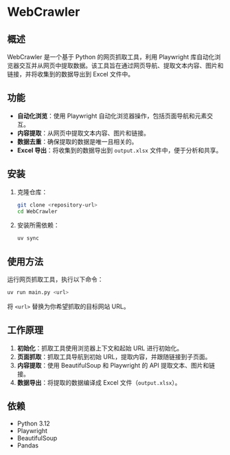 # WebCrawler

## 概述

WebCrawler 是一个基于 Python 的网页抓取工具，利用 Playwright 库自动化浏览器交互并从网页中提取数据。该工具旨在通过网页导航、提取文本内容、图片和链接，并将收集到的数据导出到 Excel 文件中。

## 功能

- **自动化浏览**：使用 Playwright 自动化浏览器操作，包括页面导航和元素交互。
- **内容提取**：从网页中提取文本内容、图片和链接。
- **数据去重**：确保提取的数据是唯一且相关的。
- **Excel 导出**：将收集到的数据导出到 `output.xlsx` 文件中，便于分析和共享。

## 安装

1. 克隆仓库：
   ```bash
   git clone <repository-url>
   cd WebCrawler
   ```

2. 安装所需依赖：
   ```bash
   uv sync
   ```

## 使用方法

运行网页抓取工具，执行以下命令：

```bash
uv run main.py <url>
```

将 `<url>` 替换为你希望抓取的目标网站 URL。

## 工作原理

1. **初始化**：抓取工具使用浏览器上下文和起始 URL 进行初始化。
2. **页面抓取**：抓取工具导航到初始 URL，提取内容，并跟随链接到子页面。
3. **内容提取**：使用 BeautifulSoup 和 Playwright 的 API 提取文本、图片和链接。
4. **数据导出**：将提取的数据编译成 Excel 文件（`output.xlsx`）。

## 依赖

- Python 3.12
- Playwright
- BeautifulSoup
- Pandas